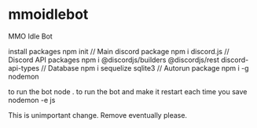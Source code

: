 # mmoidlebot
MMO Idle Bot

install packages
npm init
// Main discord package
npm i discord.js
// Discord API packages
npm i @discordjs/builders @discordjs/rest discord-api-types
// Database
npm i sequelize sqlite3
// Autorun package
npm i -g nodemon  

to run the bot 
    node .
to run the bot and make it restart each time you save
    nodemon -e js

This is unimportant change. Remove eventually please.